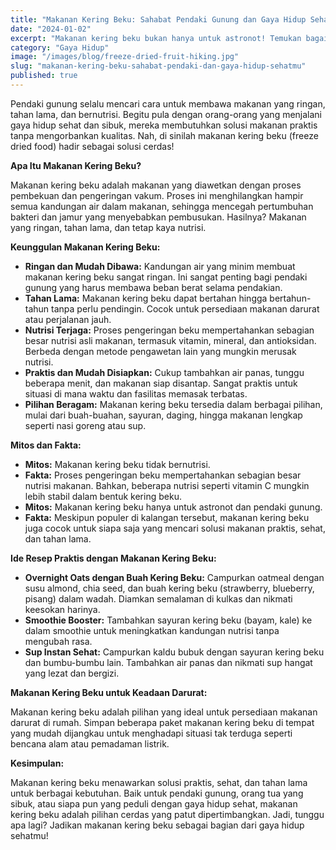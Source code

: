```yaml
---
title: "Makanan Kering Beku: Sahabat Pendaki Gunung dan Gaya Hidup Sehatmu!"
date: "2024-01-02"
excerpt: "Makanan kering beku bukan hanya untuk astronot! Temukan bagaimana teknologi ini menjaga nutrisi dan kemudahan dalam setiap gigitan, cocok untuk petualang dan mereka yang sibuk."
category: "Gaya Hidup"
image: "/images/blog/freeze-dried-fruit-hiking.jpg"
slug: "makanan-kering-beku-sahabat-pendaki-dan-gaya-hidup-sehatmu"
published: true
---
```


Pendaki gunung selalu mencari cara untuk membawa makanan yang ringan, tahan lama, dan bernutrisi. Begitu pula dengan orang-orang yang menjalani gaya hidup sehat dan sibuk, mereka membutuhkan solusi makanan praktis tanpa mengorbankan kualitas. Nah, di sinilah makanan kering beku (freeze dried food) hadir sebagai solusi cerdas!

**Apa Itu Makanan Kering Beku?**

Makanan kering beku adalah makanan yang diawetkan dengan proses pembekuan dan pengeringan vakum. Proses ini menghilangkan hampir semua kandungan air dalam makanan, sehingga mencegah pertumbuhan bakteri dan jamur yang menyebabkan pembusukan. Hasilnya? Makanan yang ringan, tahan lama, dan tetap kaya nutrisi.

**Keunggulan Makanan Kering Beku:**

*   **Ringan dan Mudah Dibawa:** Kandungan air yang minim membuat makanan kering beku sangat ringan. Ini sangat penting bagi pendaki gunung yang harus membawa beban berat selama pendakian.
*   **Tahan Lama:** Makanan kering beku dapat bertahan hingga bertahun-tahun tanpa perlu pendingin. Cocok untuk persediaan makanan darurat atau perjalanan jauh.
*   **Nutrisi Terjaga:** Proses pengeringan beku mempertahankan sebagian besar nutrisi asli makanan, termasuk vitamin, mineral, dan antioksidan. Berbeda dengan metode pengawetan lain yang mungkin merusak nutrisi.
*   **Praktis dan Mudah Disiapkan:** Cukup tambahkan air panas, tunggu beberapa menit, dan makanan siap disantap. Sangat praktis untuk situasi di mana waktu dan fasilitas memasak terbatas.
*   **Pilihan Beragam:** Makanan kering beku tersedia dalam berbagai pilihan, mulai dari buah-buahan, sayuran, daging, hingga makanan lengkap seperti nasi goreng atau sup.

**Mitos dan Fakta:**

*   **Mitos:** Makanan kering beku tidak bernutrisi.
*   **Fakta:** Proses pengeringan beku mempertahankan sebagian besar nutrisi makanan. Bahkan, beberapa nutrisi seperti vitamin C mungkin lebih stabil dalam bentuk kering beku.
*   **Mitos:** Makanan kering beku hanya untuk astronot dan pendaki gunung.
*   **Fakta:** Meskipun populer di kalangan tersebut, makanan kering beku juga cocok untuk siapa saja yang mencari solusi makanan praktis, sehat, dan tahan lama.

**Ide Resep Praktis dengan Makanan Kering Beku:**

*   **Overnight Oats dengan Buah Kering Beku:** Campurkan oatmeal dengan susu almond, chia seed, dan buah kering beku (strawberry, blueberry, pisang) dalam wadah. Diamkan semalaman di kulkas dan nikmati keesokan harinya.
*   **Smoothie Booster:** Tambahkan sayuran kering beku (bayam, kale) ke dalam smoothie untuk meningkatkan kandungan nutrisi tanpa mengubah rasa.
*   **Sup Instan Sehat:** Campurkan kaldu bubuk dengan sayuran kering beku dan bumbu-bumbu lain. Tambahkan air panas dan nikmati sup hangat yang lezat dan bergizi.

**Makanan Kering Beku untuk Keadaan Darurat:**

Makanan kering beku adalah pilihan yang ideal untuk persediaan makanan darurat di rumah. Simpan beberapa paket makanan kering beku di tempat yang mudah dijangkau untuk menghadapi situasi tak terduga seperti bencana alam atau pemadaman listrik.

**Kesimpulan:**

Makanan kering beku menawarkan solusi praktis, sehat, dan tahan lama untuk berbagai kebutuhan. Baik untuk pendaki gunung, orang tua yang sibuk, atau siapa pun yang peduli dengan gaya hidup sehat, makanan kering beku adalah pilihan cerdas yang patut dipertimbangkan. Jadi, tunggu apa lagi? Jadikan makanan kering beku sebagai bagian dari gaya hidup sehatmu!